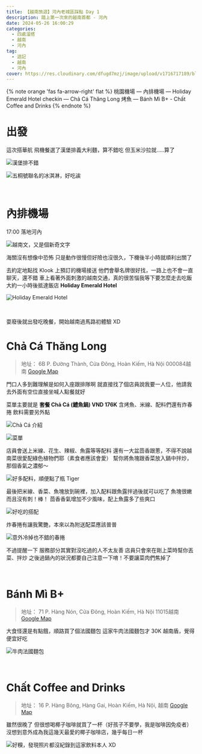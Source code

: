 ```yaml
---
title: 【越南旅遊】河內老城區踩點 Day 1
description: 踏上第一次來的越南首都 - 河內
date: 2024-05-26 16:00:29
categories: 
  - 四處溜搭
  - 越南
  - 河內
tag:
  - 遊記
  - 越南
  - 河內
cover: https://res.cloudinary.com/dfugd7mzj/image/upload/v1716717189/blog-image/2024/05-26-1/C1D12204-75E5-4751-BF80-F8406040B644_uctvlv.webp
---
```


{% note orange 'fas fa-arrow-right' flat %}
桃園機場 — 內排機場 — Holiday Emerald Hotel checkin — Chả Cá Thăng Long 烤魚 — Bánh Mì B+ - Chất Coffee and Drinks
{% endnote %}
<br/>


# 出發

這次搭華航
飛機餐選了漢堡排義大利麵，算不錯吃
但玉米沙拉就.....算了

![漢堡排不錯](https://res.cloudinary.com/dfugd7mzj/image/upload/v1716717190/blog-image/2024/05-26-1/IMG_5053_s9cvrk.webp)

![五桐號聯名的冰淇淋，好吃誒](https://res.cloudinary.com/dfugd7mzj/image/upload/v1716717190/blog-image/2024/05-26-1/IMG_5054_tpafnf.webp)

<br>

# 內排機場
17:00 落地河內

![越南文，又是個新奇文字](https://res.cloudinary.com/dfugd7mzj/image/upload/v1716717196/blog-image/2024/05-26-1/IMG_5705_en5dat.webp)

海關沒有想像中恐怖
只是動作很慢但好險也沒很久，下機後半小時就順利出關了

去約定地點找 Klook 上預訂的機場接送
他們會舉名牌很好找，一路上也不會一直聊天，還不錯
車上看著外面刺激的越南交通，真的很苦惱我等下要怎麼走去吃飯
大約一小時後抵達飯店 **Holiday Emerald Hotel**

![Holiday Emerald Hotel](https://res.cloudinary.com/dfugd7mzj/image/upload/v1716717192/blog-image/2024/05-26-1/IMG_5066_f8t9xv.webp)

<br>

耍廢後就出發吃晚餐，開始越南過馬路初體驗 XD

# Chả Cá Thăng Long
> 地址： 6B P. Đường Thành, Cửa Đông, Hoàn Kiếm, Hà Nội 000084越南
[Google Map](https://g.co/kgs/2R4WYXu)

門口人多到難理解是如何入座跟排隊啊
就直接找了個店員說我要一人位，他請我去外面有空位直接坐喊人點餐就好

菜單主要就是 **套餐 Chả Cá (鱧魚鍋) VND 176K**
含烤魚、米線、配料們還有炸春捲
飲料需要另外點

![Chả Cá 介紹](https://res.cloudinary.com/dfugd7mzj/image/upload/v1716717193/blog-image/2024/05-26-1/IMG_5068_a9sppr.webp)

![菜單](https://res.cloudinary.com/dfugd7mzj/image/upload/v1716717192/blog-image/2024/05-26-1/IMG_5067_owrdsz.webp)


店員會送上米線、花生、辣椒、魚露等等配料
還有一大盆茴香跟蔥，不得不說越南菜很愛配綠色植物們耶（素食者應該會愛）
幫你將魚塊跟香菜放入鍋中拌炒，那個香氣之濃郁～

![好多配料，順便點了瓶 Tiger](https://res.cloudinary.com/dfugd7mzj/image/upload/v1716717194/blog-image/2024/05-26-1/IMG_5071_t7cuzk.webp)


最後把米線、香菜、魚塊放到碗裡，加入配料跟魚露拌過後就可以吃了
魚塊很嫩而且沒有刺！棒！
茴香香氣增加不少風味，配上魚露多了些爽口

![好吃的搭配](https://res.cloudinary.com/dfugd7mzj/image/upload/v1716717195/blog-image/2024/05-26-1/IMG_5076_m287ct.webp)

炸春捲有讓我驚艷，本來以為附送配菜應該普普

![意外冷掉也不錯的春捲](https://res.cloudinary.com/dfugd7mzj/image/upload/v1716717194/blog-image/2024/05-26-1/IMG_5074_s3fjoa.webp)


不過提醒一下
服務部分其實對沒吃過的人不太友善
店員只會來在剛上菜時幫你丟菜、拌炒
之後過鍋內的狀況都要自己注意一下唷！不要讓菜肉們焦掉了

<br>

# Bánh Mì B+
> 地址： 71 P. Hàng Nón, Cửa Đông, Hoàn Kiếm, Hà Nội 11015越南
[Google Map](https://g.co/kgs/DrTkxBS)

大食怪還是有點餓，順路買了個法國麵包
這家牛肉法國麵包才 30K 越南盾，覺得便宜好吃

![牛肉法國麵包](https://res.cloudinary.com/dfugd7mzj/image/upload/v1716717189/blog-image/2024/05-26-1/23FFB792-9236-4688-A49A-DA8C8591A799_eatf0r.webp)

<br>

# Chất Coffee and Drinks
> 地址： 16 P. Hàng Bông, Hàng Gai, Hoàn Kiếm, Hà Nội, 越南
[Google Map](https://maps.app.goo.gl/E3kQjSGsnNynMdg28)

雖然很晚了
但很想喝椰子咖啡就買了一杯（好孩子不要學，我是咖啡因免疫者）
沒想到意外成為我這幾天最愛的椰子咖啡店，幾乎每日一杯

![好糗，發現照片都沒紀錄到這家飲料本人 XD](https://res.cloudinary.com/dfugd7mzj/image/upload/v1716717189/blog-image/2024/05-26-1/C1D12204-75E5-4751-BF80-F8406040B644_uctvlv.webp)

<br>



